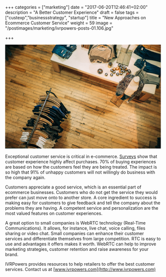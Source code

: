 +++
categories = ["marketing"]
date = "2017-06-20T12:46:41+02:00"
description = "A Better Customer Experience"
draft = false
tags = ["custexp","businessstrategy", "startup"]
title = "New Approaches on Ecommerce Customer Service"
weight = 59
image = "/postimages/marketing/ivrpowers-posts-01.106.jpg"

+++

![Ecommerce shop](/postimages/marketing/ivrpowers-posts-01.106.jpg)

Exceptional customer service is critical in e-commerce. [Surveys](https://www.helpscout.net/75-customer-service-facts-quotes-statistics/) show that customer experience highly affect purchases. 70% of buying experiences are based on how the customers feel they are being treated. The impact is so high that 91% of unhappy customers will not willingly do business with the company again.

Customers appreciate a good service, which is an essential part of ecommerce businesses. Customers who do not get the service they would prefer can just move onto to another store. A core ingredient to success is making easy for customers to give feedback and tell the company about the problems they are having. A competent service and personalization are the most valued features on customer experiences. 

A great option to small companies is WebRTC technology (Real-Time Communications). It allows, for instance, live chat, voice calling, files sharing or video chat. Small companies can enhance their customer services and differentiate themselves from large competition. RTC is easy to use and advantages it offers makes it worth. WebRTC can help to improve marketing strategies, customer retention and raise awareness for your brand.

IVRPowers provides resources to help retailers to offer the best customer services. Contact us at [www.ivrpowers.com](http://www.ivrpowers.com)

